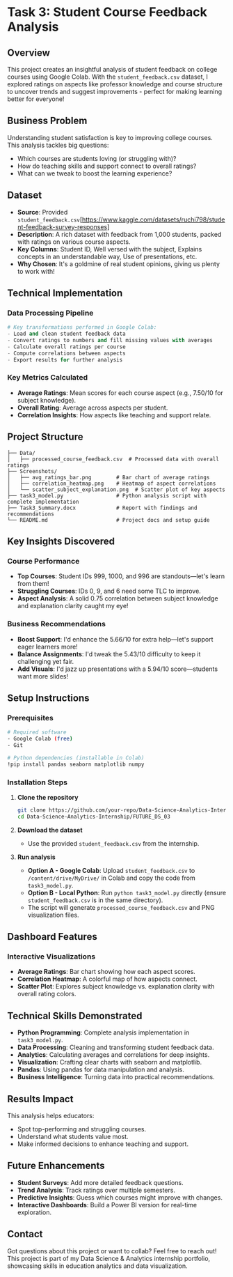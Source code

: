 # Task 3: Student Course Feedback Analysis

## Overview
This project creates an insightful analysis of student feedback on college courses using Google Colab. With the `student_feedback.csv` dataset, I explored ratings on aspects like professor knowledge and course structure to uncover trends and suggest improvements - perfect for making learning better for everyone!

## Business Problem
Understanding student satisfaction is key to improving college courses. This analysis tackles big questions:  

- Which courses are students loving (or struggling with)?  
- How do teaching skills and support connect to overall ratings?  
- What can we tweak to boost the learning experience?

## Dataset
- **Source**: Provided `student_feedback.csv`[https://www.kaggle.com/datasets/ruchi798/student-feedback-survey-responses]
- **Description**: A rich dataset with feedback from 1,000 students, packed with ratings on various course aspects.  
- **Key Columns**: Student ID, Well versed with the subject, Explains concepts in an understandable way, Use of presentations, etc.  
- **Why Chosen**: It's a goldmine of real student opinions, giving us plenty to work with!

## Technical Implementation

### Data Processing Pipeline
```python
# Key transformations performed in Google Colab:
- Load and clean student feedback data
- Convert ratings to numbers and fill missing values with averages
- Calculate overall ratings per course
- Compute correlations between aspects
- Export results for further analysis
```

### Key Metrics Calculated

- **Average Ratings**: Mean scores for each course aspect (e.g., 7.50/10 for subject knowledge).  
- **Overall Rating**: Average across aspects per student.  
- **Correlation Insights**: How aspects like teaching and support relate.

## Project Structure
```
├── Data/
│   ├── processed_course_feedback.csv  # Processed data with overall ratings
├── Screenshots/
│   ├── avg_ratings_bar.png        # Bar chart of average ratings
│   ├── correlation_heatmap.png    # Heatmap of aspect correlations
│   └── scatter_subject_explanation.png  # Scatter plot of key aspects
├── task3_model.py                 # Python analysis script with complete implementation
├── Task3_Summary.docx             # Report with findings and recommendations
└── README.md                      # Project docs and setup guide
```

## Key Insights Discovered

### Course Performance

- **Top Courses**: Student IDs 999, 1000, and 996 are standouts—let's learn from them!  
- **Struggling Courses**: IDs 0, 9, and 6 need some TLC to improve.  
- **Aspect Analysis**: A solid 0.75 correlation between subject knowledge and explanation clarity caught my eye!

### Business Recommendations

- **Boost Support**: I'd enhance the 5.66/10 for extra help—let's support eager learners more!  
- **Balance Assignments**: I'd tweak the 5.43/10 difficulty to keep it challenging yet fair.  
- **Add Visuals**: I'd jazz up presentations with a 5.94/10 score—students want more slides!

## Setup Instructions

### Prerequisites
```bash
# Required software
- Google Colab (free)
- Git

# Python dependencies (installable in Colab)
!pip install pandas seaborn matplotlib numpy
```

### Installation Steps

1. **Clone the repository**
   ```bash
   git clone https://github.com/your-repo/Data-Science-Analytics-Internship.git
   cd Data-Science-Analytics-Internship/FUTURE_DS_03
   ```

2. **Download the dataset**
   - Use the provided `student_feedback.csv` from the internship.

3. **Run analysis**
   - **Option A - Google Colab**: Upload `student_feedback.csv` to `/content/drive/MyDrive/` in Colab and copy the code from `task3_model.py`.
   - **Option B - Local Python**: Run `python task3_model.py` directly (ensure `student_feedback.csv` is in the same directory).
   - The script will generate `processed_course_feedback.csv` and PNG visualization files.

## Dashboard Features

### Interactive Visualizations

- **Average Ratings**: Bar chart showing how each aspect scores.  
- **Correlation Heatmap**: A colorful map of how aspects connect.  
- **Scatter Plot**: Explores subject knowledge vs. explanation clarity with overall rating colors.

## Technical Skills Demonstrated

- **Python Programming**: Complete analysis implementation in `task3_model.py`.
- **Data Processing**: Cleaning and transforming student feedback data.  
- **Analytics**: Calculating averages and correlations for deep insights.  
- **Visualization**: Crafting clear charts with seaborn and matplotlib.  
- **Pandas**: Using pandas for data manipulation and analysis.  
- **Business Intelligence**: Turning data into practical recommendations.

## Results Impact
This analysis helps educators:  

- Spot top-performing and struggling courses.  
- Understand what students value most.  
- Make informed decisions to enhance teaching and support.

## Future Enhancements

- **Student Surveys**: Add more detailed feedback questions.  
- **Trend Analysis**: Track ratings over multiple semesters.  
- **Predictive Insights**: Guess which courses might improve with changes.  
- **Interactive Dashboards**: Build a Power BI version for real-time exploration.

## Contact
Got questions about this project or want to collab? Feel free to reach out!  
This project is part of my Data Science & Analytics internship portfolio, showcasing skills in education analytics and data visualization.
